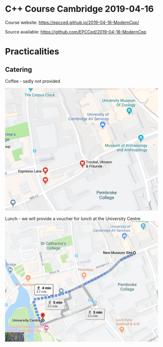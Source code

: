 # C++ Course Cambridge 2019-04-16

Course website: <https://epcced.github.io/2019-04-16-ModernCpp/>

Source available: <https://github.com/EPCCed/2019-04-16-ModernCpp>

# Practicalities

## Catering

Coffee - sadly not provided

![Local coffee shops](coffee.png)

Lunch - we will provide a voucher for lunch at the University Centre
![University Centre](lunch.png)

